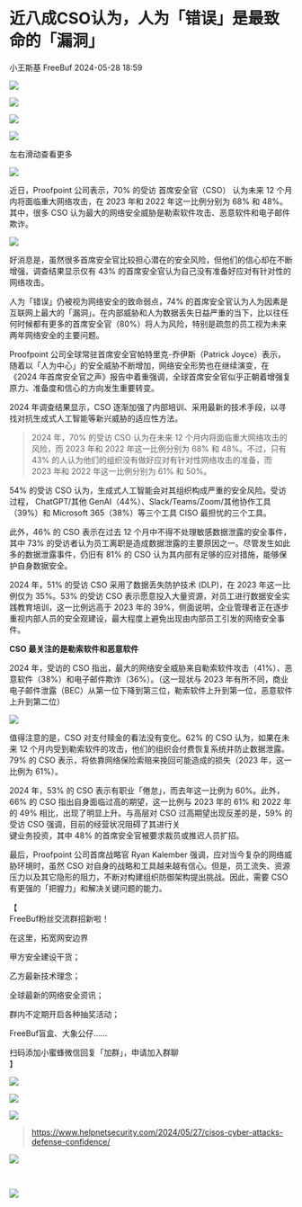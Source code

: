 #  近八成CSO认为，人为「错误」是最致命的「漏洞」   
小王斯基  FreeBuf   2024-05-28 18:59  
  
![](https://mmbiz.qpic.cn/mmbiz_gif/qq5rfBadR38jUokdlWSNlAjmEsO1rzv3srXShFRuTKBGDwkj4gvYy34iajd6zQiaKl77Wsy9mjC0xBCRg0YgDIWg/640?wx_fmt=gif "")  
  
  
![](https://mmbiz.qpic.cn/mmbiz_jpg/qq5rfBadR393p1UYxqCo6L89QtEQAu7nMCY71LSTBQzQR4k9DyQh4qObVAK038PKuqFo7t7y7jsiaBqzGkOs67A/640?wx_fmt=jpeg&from=appmsg "")  
  
![](https://mmbiz.qpic.cn/mmbiz_jpg/qq5rfBadR393p1UYxqCo6L89QtEQAu7naTvhuoCyH0BygBvWlgbwq7IDYXEibcGgGERtkic6wZWkcS6JNr2Ryiatw/640?wx_fmt=jpeg&from=appmsg "")  
  
![](https://mmbiz.qpic.cn/mmbiz_svg/0pygn8iaZdEfON2XFbCe9JSPtmiaLNxOiavyYUT3kPkd1icVaIdC7IzCGAuwAkaNWjHpTuicIO9bGlEiciaEias5hia1jYSCEIxiabtibYg/640?wx_fmt=svg&from=appmsg "")  
  
左右滑动查看更多  
  
![](https://mmbiz.qpic.cn/mmbiz_svg/0pygn8iaZdEfON2XFbCe9JSPtmiaLNxOiavyYUT3kPkd1icVaIdC7IzCGAuwAkaNWjHpTuicIO9bGlEiciaEias5hia1jYSCEIxiabtibYg/640?wx_fmt=svg&from=appmsg "")  
  
  
  
近日，Proofpoint 公司表示，70% 的受访 首席安全官（CSO） 认为未来 12 个月内将面临重大网络攻击，在 2023 年和 2022 年这一比例分别为 68% 和 48%。其中，很多 CSO 认为最大的网络安全威胁是勒索软件攻击、恶意软件和电子邮件欺诈。  
  
  
![](https://mmbiz.qpic.cn/mmbiz_jpg/qq5rfBadR393p1UYxqCo6L89QtEQAu7nPMULticHfCsh3m3Ohdt4fR7AzTONxj8sfno9F2gILTuIYR3EwNo0oPw/640?wx_fmt=jpeg&from=appmsg "")  
  
  
好消息是，虽然很多首席安全官比较担心潜在的安全风险，但他们的信心却在不断增强，调查结果显示仅有 43% 的首席安全官认为自己没有准备好应对有针对性的网络攻击。  
  
  
人为「错误」仍被视为网络安全的致命弱点，74% 的首席安全官认为人为因素是互联网上最大的「漏洞」。在内部威胁和人为数据丢失日益严重的当下，比以往任何时候都有更多的首席安全官（80%）将人为风险，特别是疏忽的员工视为未来两年网络安全的主要问题。  
  
  
Proofpoint 公司全球常驻首席安全官帕特里克-乔伊斯（Patrick Joyce）表示，随着以「人为中心」的安全威胁不断增加，网络安全形势也在继续演变，在《2024 年首席安全官之声》报告中着重强调，全球首席安全官似乎正朝着增强复原力、准备度和信心的方向发生重要转变。  
  
  
2024 年调查结果显示，CSO 逐渐加强了内部培训、采用最新的技术手段，以寻找对抗生成式人工智能等新兴威胁的适应性方法。  
  
> 2024 年，70% 的受访 CSO 认为在未来 12 个月内将面临重大网络攻击的风险，而 2023 年和 2022 年这一比例分别为 68% 和 48%。不过，只有 43% 的人认为他们的组织没有做好应对有针对性网络攻击的准备，而 2023 年和 2022 年这一比例分别为 61% 和 50%。  
  
  
  
54% 的受访 CSO 认为，生成式人工智能会对其组织构成严重的安全风险。受访过程， ChatGPT/其他 GenAI（44%）、Slack/Teams/Zoom/其他协作工具（39%）和 Microsoft 365（38%）等三个工具 CISO 最担忧的三个工具。  
  
  
此外，46% 的 CSO 表示在过去 12 个月中不得不处理敏感数据泄露的安全事件，其中 73% 的受访者认为员工离职是造成数据泄露的主要原因之一。尽管发生如此多的数据泄露事件，仍旧有 81% 的 CSO 认为其内部有足够的应对措施，能够保护自身数据安全。  
  
  
2024 年，51% 的受访 CSO 采用了数据丢失防护技术 (DLP)，在 2023 年这一比例仅为 35%。53% 的受访 CSO 表示愿意投入大量资源，对员工进行数据安全实践教育培训，这一比例远高于 2023 年的 39%，侧面说明，企业管理者正在逐步重视内部人员的安全观建设，最大程度上避免出现由内部员工引发的网络安全事件。  
  
  
**CSO 最关注的是勒索软件和恶意软件**  
  
  
  
2024 年，受访的 CSO 指出，最大的网络安全威胁来自勒索软件攻击（41%）、恶意软件（38%）和电子邮件欺诈（36%）。（这一现状与 2023 年有所不同，商业电子邮件泄露（BEC）从第一位下降到第三位，勒索软件上升到第一位，恶意软件上升到第二位）  
  
  
![](https://mmbiz.qpic.cn/mmbiz_jpg/qq5rfBadR393p1UYxqCo6L89QtEQAu7nozSp1MpNHnIibbzFyeVNeSjTp91BNN68UxQUIdJDbXequ9dyfJQ28sg/640?wx_fmt=jpeg&from=appmsg "")  
  
  
值得注意的是，CSO 对支付赎金的看法没有变化。62% 的 CSO 认为，如果在未来 12 个月内受到勒索软件的攻击，他们的组织会付费恢复系统并防止数据泄露。79% 的 CSO 表示，将依靠网络保险索赔来挽回可能造成的损失（2023 年，这一比例为 61%）。  
  
  
2024 年，53% 的 CSO 表示有职业「倦怠」，而去年这一比例为 60%。此外，66% 的 CSO 指出自身面临过高的期望，这一比例与 2023 年的 61% 和 2022 年的 49% 相比，出现了明显上升。与高层对 CSO 过高期望出现反差的是，59% 的受访 CSO 强调，目前的经营状况阻碍了其进行关  
键业务投资，其中 48% 的首席安全官被要求裁员或推迟人员扩招。  
  
  
最后，Proofpoint 公司首席战略官 Ryan Kalember 强调，应对当今复杂的网络威胁环境时，虽然 CSO 对自身的战略和工具越来越有信心。但是，员工流失、资源压力以及其它隐形的阻力，不断对构建组织防御架构提出挑战。因此，需要 CSO 有更强的「把握力」和解决关键问题的能力。  
  
  
【  
FreeBuf粉丝交流群招新啦！  
  
在这里，拓宽网安边界  
  
甲方安全建设干货；  
  
乙方最新技术理念；  
  
全球最新的网络安全资讯；  
  
群内不定期开启各种抽奖活动；  
  
FreeBuf盲盒、大象公仔......  
  
扫码添加小蜜蜂微信回复「加群」，申请加入群聊  
】  
  
![](https://mmbiz.qpic.cn/mmbiz_jpg/qq5rfBadR3ich6ibqlfxbwaJlDyErKpzvETedBHPS9tGHfSKMCEZcuGq1U1mylY7pCEvJD9w60pWp7NzDjmM2BlQ/640?wx_fmt=other&wxfrom=5&wx_lazy=1&wx_co=1&tp=webp "")  
  
  
![](https://mmbiz.qpic.cn/mmbiz_png/oQ6bDiaGhdyodyXHMOVT6w8DobNKYuiaE7OzFMbpar0icHmzxjMvI2ACxFql4Wbu2CfOZeadq1WicJbib6FqTyxEx6Q/640?wx_fmt=other&wxfrom=5&wx_lazy=1&wx_co=1&tp=webp "")  
  
![](https://mmbiz.qpic.cn/mmbiz_png/qq5rfBadR3icEEJemUSFlfufMicpZeRJZJ61icYlLmBLDpdYEZ7nIzpGovpHjtxITB6ibiaC3R5hoibVkQsVLQfdK57w/640?wx_fmt=other&wxfrom=5&wx_lazy=1&wx_co=1&tp=webp "")  
> https://www.helpnetsecurity.com/2024/05/27/cisos-cyber-attacks-defense-confidence/  
  
  
![](https://mmbiz.qpic.cn/mmbiz_png/qq5rfBadR3icEEJemUSFlfufMicpZeRJZJ7JfyOicficFrgrD4BHnIMtgCpBbsSUBsQ0N7pHC7YpU8BrZWWwMMghoQ/640?wx_fmt=other&wxfrom=5&wx_lazy=1&wx_co=1&tp=webp "")  
  
[](https://mp.weixin.qq.com/s?__biz=Mzg2MTAwNzg1Ng==&mid=2247493836&idx=1&sn=618ec2e0ea830222e8c14ea4c912ef27&scene=21#wechat_redirect)  
  
[](http://mp.weixin.qq.com/s?__biz=Mzg2MTAwNzg1Ng==&mid=2247493767&idx=1&sn=9b3400e4901e706ab29b1df75b4906fa&chksm=ce1f1218f9689b0e58e78c64d26531983b65daede2e93dbecd43d4b134cae1212d4fa69cf29b&scene=21#wechat_redirect)  
[](https://mp.weixin.qq.com/s?__biz=MjM5NjA0NjgyMA==&mid=2651253272&idx=1&sn=82468d927062b7427e3ca8a912cb2dc7&scene=21#wechat_redirect)  
  
![](https://mmbiz.qpic.cn/mmbiz_gif/qq5rfBadR3icF8RMnJbsqatMibR6OicVrUDaz0fyxNtBDpPlLfibJZILzHQcwaKkb4ia57xAShIJfQ54HjOG1oPXBew/640?wx_fmt=gif&wxfrom=5&wx_lazy=1&tp=webp "")  
  
